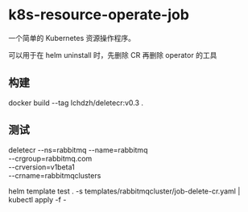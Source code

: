 # k8s-resource-operate-job
一个简单的 Kubernetes 资源操作程序。

可以用于在 helm uninstall 时，先删除 CR 再删除 operator 的工具

## 构建
docker build --tag lchdzh/deletecr:v0.3 .

## 测试
deletecr --ns=rabbitmq --name=rabbitmq \
--crgroup=rabbitmq.com \
--crversion=v1beta1 \
--crname=rabbitmqclusters

helm template test . -s templates/rabbitmqcluster/job-delete-cr.yaml  | kubectl apply -f -